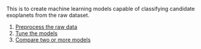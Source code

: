  This is to create machine learning models capable of classifying candidate exoplanets from the raw dataset.

1. [Preprocess the raw data](#Preprocessing)
2. [Tune the models](#Tune-Model-Parameters)
3. [Compare two or more models](#Evaluate-Model-Performance)

